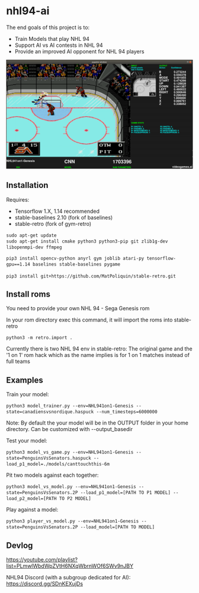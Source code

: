 # nhl94-ai


The end goals of this project is to:
*   Train Models that play NHL 94
*   Support AI vs AI contests in NHL 94
*   Provide an improved AI opponent for NHL 94 players

![screenshot 01](./screenshot01.png)

## Installation

Requires:
*   Tensorflow 1.X, 1.14 recommended
*   stable-baselines 2.10 (fork of baselines)
*   stable-retro (fork of gym-retro)

```
sudo apt-get update
sudo apt-get install cmake python3 python3-pip git zlib1g-dev libopenmpi-dev ffmpeg
```

```
pip3 install opencv-python anyrl gym joblib atari-py tensorflow-gpu==1.14 baselines stable-baselines pygame

pip3 install git+https://github.com/MatPoliquin/stable-retro.git
```

## Install roms
You need to provide your own NHL 94 - Sega Genesis rom

In your rom directory exec this command, it will import the roms into stable-retro
```
python3 -m retro.import .
```

Currently there is two NHL 94 env in stable-retro: The original game and the '1 on 1' rom hack which as the name implies is for 1 on 1 matches instead of full teams

## Examples

Train your model:
```
python3 model_trainer.py --env=NHL941on1-Genesis --state=canadiensvsnordique.haspuck --num_timesteps=6000000
```

Note: By default the your model will be in the OUTPUT folder in your home directory. Can be customized with --output_basedir


Test your model:
```
python3 model_vs_game.py --env=NHL941on1-Genesis --state=PenguinsVsSenators.haspuck --load_p1_model=./models/canttouchthis-6m
```

Pit two models against each together:
```
python3 model_vs_model.py --env=NHL941on1-Genesis --state=PenguinsVsSenators.2P --load_p1_model=[PATH TO P1 MODEL] --load_p2_model=[PATH TO P2 MODEL]
```

Play against a model:
```
python3 player_vs_model.py --env=NHL941on1-Genesis --state=PenguinsVsSenators.2P --load_model=[PATH TO MODEL]
```
## Devlog

https://youtube.com/playlist?list=PLmwlWbdWpZVtH6NXqWbrnWOf6SWv9nJBY

NHL94 Discord (with a subgroup dedicated for AI):
https://discord.gg/SDnKEXujDs
